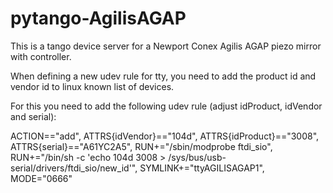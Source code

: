 # pytango-AgilisAGAP

This is a tango device server for a Newport Conex Agilis AGAP piezo mirror with controller.


When defining a new udev rule for tty, you need to add the product id and vendor id to linux known list of devices.

For this you need to add the following udev rule (adjust idProduct, idVendor and serial):

ACTION=="add", ATTRS{idVendor}=="104d", ATTRS{idProduct}=="3008", ATTRS{serial}=="A61YC2A5", RUN+="/sbin/modprobe ftdi_sio", RUN+="/bin/sh -c 'echo 104d 3008 > /sys/bus/usb-serial/drivers/ftdi_sio/new_id'", SYMLINK+="ttyAGILISAGAP1", MODE="0666"
